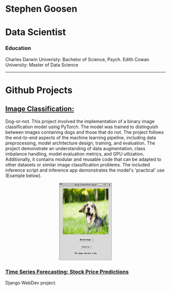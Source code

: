 # Stephen Goosen

# Data Scientist

### Education
Charles Darwin Univeristy: Bachelor of Science, Psych.
Edith Cowan University: Master of Data Science

---

# Github Projects
## [Image Classification:](https://github.com/StephenGoosen/dog-or-not)
Dog-or-not. This project involved the implementation of a binary image classification model using PyTorch. The model was trained to distinguish between images containing dogs and those that do not. The project follows the end-to-end aspects of the machine learning pipeline, including data preprocessing, model architecture design, training, and evaluation. The project demonstrate an understanding of data augmentation, class imbalance handling, model evaluation metrics, and GPU utlization. Additionally, it contains modular and reusable code that can be adapted to other datasets or similar image classification problems. The included inference script and inference app demonstrates the model's 'practical' use (Example below).

<div style="text-align: center;">
    <img width="33%" src="/assets/img/Example.png">
</div>

### [Time Series Forecasting: Stock Price Predictions](https://github.com/StephenGoosen/Stonks)
Django WebDev project. 
